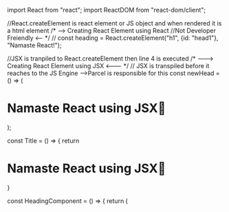 import React from "react";
import ReactDOM from "react-dom/client";

//React.createElement is react element or JS object and when rendered it is a html element
/* -->  Creating React Element using React   //Not Developer Freiendly              <-- */
// const heading = React.createElement("h1", {id: "head1"}, "Namaste React!");

//JSX is tranpiled to React.createElement then line 4 is executed
/* --->  Creating React Element using JSX                  <--- */
// JSX is transpiled before it reaches to the JS Engine -->Parcel is responsible for this
const newHead = () => (
    <h1 id="head2">Namaste React using JSX🚀</h1>
);

const Title = () => {
    return  <h1>Namaste React using JSX🚀</h1>
}

const HeadingComponent = () => {
    return (
        <div>
            <Title />
            <h2>This is a heading component😃</h2>
        </div>
    )
}

const root = ReactDOM.createRoot(document.getElementById("root"));

root.render(<HeadingComponent />);